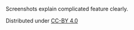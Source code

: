 Screenshots explain complicated feature clearly.

Distributed under [CC-BY 4.0](https://creativecommons.org/licenses/by/4.0/)
